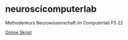 # neuroscicomputerlab
Methodenkurs Neurowissenschaft im Computerlab FS 22

[Online Skript](https://kogpsy.github.io/neuroscicomplabFS22/)
